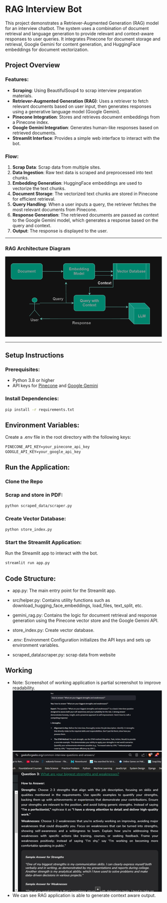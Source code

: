# RAG Interview Bot

This project demonstrates a Retriever-Augmented Generation (RAG) model for an interview chatbot. The system uses a combination of document retrieval and language generation to provide relevant and context-aware responses to user queries. It integrates Pinecone for document storage and retrieval, Google Gemini for content generation, and HuggingFace embeddings for document vectorization.

## Project Overview

### Features:
- **Scraping**: Using BeautifulSoup4 to scrap interview preparation materials.
- **Retriever-Augmented Generation (RAG)**: Uses a retriever to fetch relevant documents based on user input, then generates responses using a generative language model (Google Gemini).
- **Pinecone Integration**: Stores and retrieves document embeddings from a Pinecone index.
- **Google Gemini Integration**: Generates human-like responses based on retrieved documents.
- **Streamlit Interface**: Provides a simple web interface to interact with the bot.

### Flow:
1. **Scrap Data**: Scrap data from multiple sites.
1. **Data Ingestion**: Raw text data is scraped and preprocessed into text chunks.
2. **Embedding Generation**: HuggingFace embeddings are used to vectorize the text chunks.
3. **Document Storage**: The vectorized text chunks are stored in Pinecone for efficient retrieval.
4. **Query Handling**: When a user inputs a query, the retriever fetches the most relevant documents from Pinecone.
5. **Response Generation**: The retrieved documents are passed as context to the Google Gemini model, which generates a response based on the query and context.
6. **Output**: The response is displayed to the user.

---
### RAG Architecture Diagram
![Architecture Diagram](images/rag_architecture.png)

---


## Setup Instructions

### Prerequisites:
- Python 3.8 or higher
- API keys for [Pinecone](https://www.pinecone.io/) and [Google Gemini](https://cloud.google.com/genai)

### Install Dependencies:

```bash
pip install -r requirements.txt
```

## Environment Variables:
Create a .env file in the root directory with the following keys:

```
PINECONE_API_KEY=your_pinecone_api_key
GOOGLE_API_KEY=your_google_api_key
```

## Run the Application:
### Clone the Repo

### Scrap and store in PDF:
```bash
python scraped_data/scraper.py
```

### Create Vector Database:
```bash
python store_index.py
```

### Start the Streamlit Application:
Run the Streamlit app to interact with the bot.

```bash
streamlit run app.py
```



## Code Structure:
- app.py: The main entry point for the Streamlit app.

- src/helper.py: Contains utility functions such as download_hugging_face_embeddings, load_files, text_split, etc.
- gemini_rag.py: Contains the logic for document retrieval and response generation using the Pinecone vector store and the Google Gemini API.
- store_index.py: Create vector database.
- .env: Environment Configuration initializes the API keys and sets up environment variables.
- scraped_data\scraper.py: scrap data from website


## Working
- Note: Screenshot of working application is partial screenshot to improve readability.
![Working Application](images\working_app.png)
![Original wbbesite content](images\original_wbbesite_conten.png)
- We can see RAG application is able to generate context aware output.
